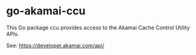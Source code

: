 # go-akamai-ccu

This Go package ccu provides access to the Akamai Cache Control Utility APIs.

See: https://developer.akamai.com/api/
